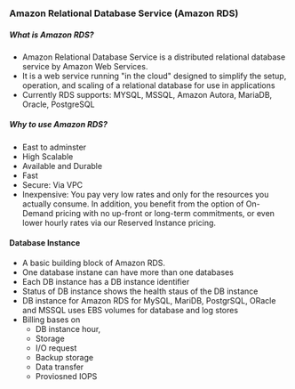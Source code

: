 ### Amazon Relational Database Service (Amazon RDS)

##### What is Amazon RDS?
- Amazon Relational Database Service is a distributed relational database service by Amazon Web Services. 
- It is a web service running "in the cloud" designed to simplify the setup, operation, and scaling of a relational database for use 
  in applications
- Currently RDS supports: MYSQL, MSSQL, Amazon Autora, MariaDB, Oracle, PostgreSQL

##### Why to use Amazon RDS? 
- East to adminster 
- High Scalable 
- Available and Durable 
- Fast
- Secure: Via VPC
- Inexpensive: You pay very low rates and only for the resources you actually consume. In addition, you benefit from the option of On-Demand pricing with no up-front or long-term commitments, 
                or even lower hourly rates via our Reserved Instance pricing.

#### Database Instance
 - A basic building block of Amazon RDS.
 - One database instane can have more than one databases
 - Each DB instance has a DB instance identifier
 - Status of DB instance shows the health staus of the DB instance 
 - DB instance for Amazon RDS for MySQL, MariDB, PostgrSQL, ORacle and MSSQL uses EBS volumes for database and log stores 
 - Billing bases on
    - DB instance hour, 
    - Storage
    - I/O request
    - Backup storage
    - Data transfer
    - Proviosned IOPS
 
 
 
